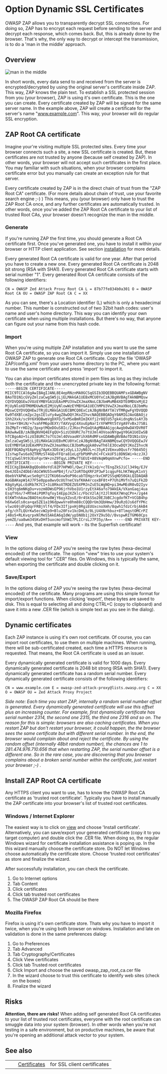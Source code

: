# Option Dynamic SSL Certificates #

OWASP ZAP allows you to transparently decrypt SSL connections. For doing so, ZAP has to encrypt each request before sending to the server and decrypt each response, which comes back. But, this is already done by the browser. That's why, the only way to decrypt or intercept the transmission, is to do a 'man in the middle' approach.

## Overview ##

![man in the middle][]

In short words, every data send to and received from the server is encrypted/decrypted by using the original server's certificate inside ZAP. This way, ZAP knows the plain text. To establish a SSL protected session from you (your browser), ZAP is using it's own certificate. This is the one you can create. Every certificate created by ZAP will be signed for the same server name. In the example above, ZAP will create a certificate for the server's name "www.example.com". This way, your browser will do regular SSL encryption.

## ZAP Root CA certificate ##

Imagine your're visiting multiple SSL protected sites. Every time your browser connects such a site, a new SSL certificate is created. But, these certificates are not trusted by anyone (because self created by ZAP). In other words, your browser will not accept such certificates in the first place. You may familiar with such situations, when your browser complains certificate error but you manually can create an exception rule for that server.

Every certificate created by ZAP is in the direct chain of trust from the "ZAP Root CA" certificate. (For more details about chain of trust, use your favorite search engine ;-) ) This means, you (your browser) only have to trust the ZAP Root CA once, and any further certificates are automatically trusted. In other words, once you've added the ZAP Root CA certificate to your list of trusted Root CAs, your browser doesn't recognize the man in the middle.

### Generate ###

If you're running ZAP the first time, you should generate a Root CA certificate first. Once you've generated one, you have to install it within your browser or HTTP client application. See section [installation][] for more details.

Every generated Root CA certificate is valid for one year. After that period you have to create a new one.
Every generated Root CA certificate is 2048 bit strong (RSA with SHA1).
Every generated Root CA certificate starts with serial number "1". Every generated Root CA certificate consists of the following identifiers:

`CN = OWASP Zed Attack Proxy Root CA L = 87b77fe834b0a301 O = OWASP Root CA OU = OWASP ZAP Root CA C = XX`

As you can see, there's a Location identifier (L) which is only a hexadecimal number. This number is constructed out of two 32bit hash codes: user's name and user's home directory. This way you can identify your own certificate when using multiple installations. But there's no way, that anyone can figure out your name from this hash code.

### Import ###

When you're using multiple ZAP installation and you want to use the same Root CA certificate, so you can import it. Simply use one installation of OWASP ZAP to generate one Root CA certificate.
Copy the file 'OWASP ZAP/config.xml' from your users home directory to the PC, where you want to use the same certificate and press 'import' to import it.

You can also import certificates stored in pem files as long as they include both the certificate and the unencrypted private key in the following format:
`-----BEGIN CERTIFICATE----- MIIC9TCCAl6gAwIBAgIJANL8E4epRNznMA0GCSqGSIb3DQEBBQUAMFsxGDAWBgNV BAoTD1N1cGVyZmlzaCwgSW5jLjELMAkGA1UEBxMCU0YxCzAJBgNVBAgTAkNBMQsw CQYDVQQGEwJVUzEYMBYGA1UEAxMPU3VwZXJmaXNoLCBJbmMuMB4XDTE0MDUxMjE2 MjUyNloXDTM0MDUwNzE2MjUyNlowWzEYMBYGA1UEChMPU3VwZXJmaXNoLCBJbmMu MQswCQYDVQQHEwJTRjELMAkGA1UECBMCQ0ExCzAJBgNVBAYTAlVTMRgwFgYDVQQD Ew9TdXBlcmZpc2gsIEluYy4wgZ8wDQYJKoZIhvcNAQEBBQADgY0AMIGJAoGBAOjz Shh2Xxk/sc9Y6X9DBwmVgDXFD/5xMSeBmRImIKXfj2r8QlU57gk4idngNsSsAYJb 1Tnm+Y8HiN/+7vahFM6pdEXY/fAXVyqC4XouEpNarIrXFWPRt5tVgA9YvBxJ7SBi 3bZMpTrrHD2g/3pxptMQeDOuS8Ic/ZJKocPnQaQtAgMBAAGjgcAwgb0wDAYDVR0T BAUwAwEB/zAdBgNVHQ4EFgQU+5izU38URC7o7tUJml4OVoaoNYgwgY0GA1UdIwSB hTCBgoAU+5izU38URC7o7tUJml4OVoaoNYihX6RdMFsxGDAWBgNVBAoTD1N1cGVy ZmlzaCwgSW5jLjELMAkGA1UEBxMCU0YxCzAJBgNVBAgTAkNBMQswCQYDVQQGEwJV UzEYMBYGA1UEAxMPU3VwZXJmaXNoLCBJbmMuggkA0vwTh6lE3OcwDQYJKoZIhvcN AQEFBQADgYEApHyg7ApKx3DEcWjzOyLi3JyN0JL+c35yK1VEmxu0Qusfr76645Oj 1IsYwpTws6a9ZTRMzST4GQvFFQra81eLqYbPbMPuhC+FCxkUF5i0DNSWi+kczJXJ TtCqSwGl9t9JEoFqvtW+znZ9TqyLiOMw7TGEUI+88VAqW0qmXnwPcfo= -----END CERTIFICATE----- -----BEGIN PRIVATE KEY----- MIICXgIBAAKBgQDo80oYdl8ZP7HPWOl/QwcJlYA1xQ/+cTEngZkSJiCl349q/EJV Oe4JOInZ4DbErAGCW9U55vmPB4jf/u72oRTOqXRF2P3wF1cqguF6LhKTWqyK1xVj 0bebVYAPWLwcSe0gYt22TKU66xw9oP96cabTEHgzrkvCHP2SSqHD50GkLQIDAQAB AoGBAKepW14J7F5e0ppa8wvOcUU7neCVafKHA4rcoxBF8t+P7UhiMVfn7uQiFk2D K8gXyKpLcEdRb7K7CI+3i8RkoXTRDEZU5XPMJnZsE5LWgNQ+pi3HwMEdR0vD2Iyv vIH3tq6mNKgDu+vozm8DWsEP96jrhVbo1U1rzyEtX46afo79AkEA/VXanGaqj4ua EsqfY6n/7+MTm4iPOM7qfoyI4EppJXZklc/FbcV2lAjY2Jl9U6X7WnqCPn+/zg44 6lKWTnhAawJBAOtmi6nw8WjY6uyXZosE/0r4SkSSo20EJbBCJcgdofKT+VCGB4hp h6XwGdls0ca+qa5ZE1a196dpwwVre0hm88cCQQDrUm3QbHmw/39uRzOJs6dfYPKc vlwz69jdFpQqrFRBjVlf4/FDx3IfjpxHj0RgiEUUxcnoXmh/8qwh1fdzCrbjAkB4 afg/chTLQUrKw5ecvW2p9+Blu20Fsv1kcDHLb/0LjU4XNrhbuz+8TlmqstOMCrPZ j48o5+RLKvqrpxNlMeS5AkEA6qIdW/yp5N8b1j2OxYZ9u5O//BvspwRITGM60Cps yemZE/ua8wm34SKvDHf5uxcmofShW17PLICrsLJ7P35y/A== -----END PRIVATE KEY-----`
And yes, that example will work - its the Superfish certificate!

### View ###

In the options dialog of ZAP you're seeing the raw bytes (hexa-decimal encoded) of the certificate. The option "view" tries to use your system's default viewing tool for ".CER" files. On Windows, this is typically the same, when exporting the certificate and double clicking on it.

### Save/Export ###

In the options dialog of ZAP you're seeing the raw bytes (hexa-decimal encoded) of the certificate. Many programs are using this simple format for import/export functions. When clicking 'export', these bytes are saved to disk. This is equal to selecting all and doing CTRL+C (copy to clipboard) and save it into a new .CER file (which is simple text as you see in the dialog).

## Dynamic certificates ##

Each ZAP instance is using it's own root certificate. Of course, you can import root certificates, to use them on multiple machines. When running, there will be sub-certificated created, each time a HTTPS resource is requested. That means, the Root CA certificate is used as an issuer.

Every dynamically generated certificate is valid for 1000 days.
Every dynamically generated certificate is 2048 bit strong (RSA with SHA1).
Every dynamically generated certificate has a random serial number. Every dynamically generated certificate consists of the following identifiers:

`CN = www.example.com E = owasp-zed-attack-proxy@lists.owasp.org C = XX O = OWASP OU = Zed Attack Proxy Project`

 *Side note: Each time you start ZAP, internally a random serial number offset is generated. Every dynamically generated certificate will use this offset plus an increasing counter. For example, first dynamically certificate has serial number 2314, the second one 2315, the third one 2316 and so on. The reason for this is simple: browsers are also caching certificates. When you restart ZAP but don't restart your browser, it could happen, the the browser sees the same certificate but with different serial number. In the end, the browser would complain about and reject the certificate. By using the random offset (internally 48bit random number), the chances are 1 to 281.474.976.710.656 that when restarting ZAP, the serial number offset is a different one.
So in the rare case, you are discovering that you browser complains about a broken serial number within the certificate, just restart your browser ;-)* .

## Install ZAP Root CA certificate ##

Any HTTPS client you want to use, has to know the OWASP Root CA certificate as 'trusted root certificate'. Typically you have to install manually the ZAP certificate into your browser's list of trusted root certificates.

### Windows / Internet Explorer ###

The easiest way is to click on [view][] and choose 'Install certificate'. Alternatively, you can save/export your generated certificate (copy it to you target computer) and double click the .CER file. When doing so, the regular Windows wizard for certificate installation assistance is poping up. In the this wizard manually choose the certificate store. Do NOT let Windows choose automatically the certificate store. Choose 'trusted root certificates' as store and finalize the wizard.

After successfully installation, you can check the certificate.

1.  Go to Internet options
2.  Tab Content
3.  Click certificates
4.  Click tab trusted root certificates
5.  The OWASP ZAP Root CA should be there

### Mozilla Firefox ###

Firefox is using it's own certificate store. Thats why you have to import it twice, when you're using both browser on windows. Installation and late on validation is done in the same preferences dialog:

1.  Go to Preferences
2.  Tab Advanced
3.  Tab Cryptography/Certificates
4.  Click View certificates
5.  Click tab Trusted root certificates
6.  Click Import and choose the saved owasp\_zap\_root\_ca.cer file
7.  In the wizard choose to trust this certificate to identify web sites (check on the boxes)
8.  Finalize the wizard

## Risks ##

**Attention, there are risks!**
When adding self generated Root CA certificates to your list of trusted root certificates, everyone with the root certificate can smuggle data into your system (browser). In other words when you're not testing in a safe environment, but on productive machines, be aware that you're opening an additional attack vector to your system.

## See also ##

<table> 
 <tbody>
  <tr>
   <td>&nbsp;&nbsp;&nbsp;&nbsp;</td>
   <td> <a href="HelpUiDialogsOptionsCertificate" rel="nofollow">Certificates</a></td>
   <td>for SSL client certificates</td>
  </tr> 
 </tbody>
</table>


[man in the middle]: https://github.com/zaproxy/zap-core-help/wiki/images/maninthemiddle.png
[installation]: HelpUiDialogsOptionsDynsslcert#install
[view]: HelpUiDialogsOptionsDynsslcert#view